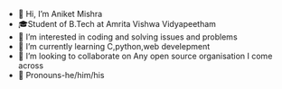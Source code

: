 - 👋 Hi, I’m Aniket Mishra
- 🎓Student of B.Tech at Amrita Vishwa Vidyapeetham
- 👀 I’m interested in coding and solving issues and problems
- 🌱 I’m currently learning C,python,web develepment
- 💞️ I’m looking to collaborate on Any open source organisation I come across
- 🌈 Pronouns-he/him/his

<!---
AnIkeT126/AnIkeT126 is a ✨ special ✨ repository because its `README.md` (this file) appears on your GitHub profile.
You can click the Preview link to take a look at your changes.
--->
